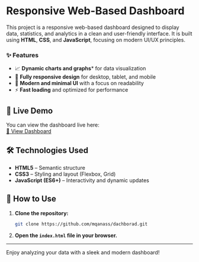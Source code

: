 # Responsive Web-Based Dashboard

This project is a responsive web-based dashboard designed to display data, statistics, and analytics in a clean and user-friendly interface. It is built using **HTML**, **CSS**, and **JavaScript**, focusing on modern UI/UX principles.

### ✨ Features

- 📈 **Dynamic charts and graphs*** for data visualization
- 📱 **Fully responsive design** for desktop, tablet, and mobile
- 🎨 **Modern and minimal UI** with a focus on readability
- ⚡ **Fast loading** and optimized for performance

## 🚀 Live Demo

You can view the dashboard live here:  
[🔗 View Dashboard](https://mqanass.github.io/dachborad/#) <!-- Replace # with your live demo URL if available -->

## 🛠️ Technologies Used

- **HTML5** – Semantic structure
- **CSS3** – Styling and layout (Flexbox, Grid)
- **JavaScript (ES6+)** – Interactivity and dynamic updates

## 📌 How to Use

1. **Clone the repository:**
   ```bash
   git clone https://github.com/mqanass/dachborad.git
   ```

2. **Open the `index.html` file in your browser.**

---

Enjoy analyzing your data with a sleek and modern dashboard!
